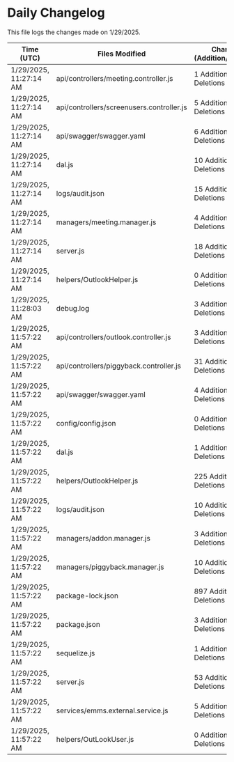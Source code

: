 # Daily Changelog

This file logs the changes made on 1/29/2025.

| Time (UTC)             | Files Modified                    | Changes (Addition/Deletion) |
|------------------------|-----------------------------------|-----------------------------|
| 1/29/2025, 11:27:14 AM | api/controllers/meeting.controller.js | 1 Additions & 1 Deletions |
| 1/29/2025, 11:27:14 AM | api/controllers/screenusers.controller.js | 5 Additions & 5 Deletions |
| 1/29/2025, 11:27:14 AM | api/swagger/swagger.yaml | 6 Additions & 4 Deletions |
| 1/29/2025, 11:27:14 AM | dal.js | 10 Additions & 9 Deletions |
| 1/29/2025, 11:27:14 AM | logs/audit.json | 15 Additions & 15 Deletions |
| 1/29/2025, 11:27:14 AM | managers/meeting.manager.js | 4 Additions & 0 Deletions |
| 1/29/2025, 11:27:14 AM | server.js | 18 Additions & 2 Deletions |
| 1/29/2025, 11:27:14 AM | helpers/OutlookHelper.js | 0 Additions & 0 Deletions |
| 1/29/2025, 11:28:03 AM | debug.log | 3 Additions & 0 Deletions|
| 1/29/2025, 11:57:22 AM | api/controllers/outlook.controller.js | 3 Additions & 32 Deletions|
| 1/29/2025, 11:57:22 AM | api/controllers/piggyback.controller.js | 31 Additions & 25 Deletions|
| 1/29/2025, 11:57:22 AM | api/swagger/swagger.yaml | 4 Additions & 4 Deletions|
| 1/29/2025, 11:57:22 AM | config/config.json | 0 Additions & 2 Deletions|
| 1/29/2025, 11:57:22 AM | dal.js | 1 Additions & 0 Deletions|
| 1/29/2025, 11:57:22 AM | helpers/OutlookHelper.js | 225 Additions & 11 Deletions|
| 1/29/2025, 11:57:22 AM | logs/audit.json | 10 Additions & 10 Deletions|
| 1/29/2025, 11:57:22 AM | managers/addon.manager.js | 3 Additions & 2 Deletions|
| 1/29/2025, 11:57:22 AM | managers/piggyback.manager.js | 10 Additions & 10 Deletions|
| 1/29/2025, 11:57:22 AM | package-lock.json | 897 Additions & 0 Deletions|
| 1/29/2025, 11:57:22 AM | package.json | 3 Additions & 0 Deletions|
| 1/29/2025, 11:57:22 AM | sequelize.js | 1 Additions & 1 Deletions|
| 1/29/2025, 11:57:22 AM | server.js | 53 Additions & 13 Deletions|
| 1/29/2025, 11:57:22 AM | services/emms.external.service.js | 5 Additions & 2 Deletions|
| 1/29/2025, 11:57:22 AM | helpers/OutLookUser.js | 0 Additions & 0 Deletions|

